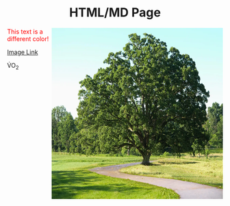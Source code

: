 <h1 align="center">HTML/MD Page</h1>  

<img align="right" src="ImageFolder/tree.jpg" alt="Tree Image" width="400" height="400"/> 

<span style="color:red;">This text is a different color!</span> 

<a href="ImageFolder/tree.jgp">Image Link</a> 
<p>
  V&#x0307;O<sub>2</sub>
</p>
